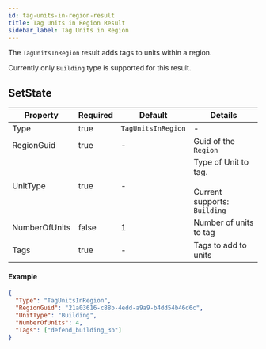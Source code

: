 ```yaml
---
id: tag-units-in-region-result
title: Tag Units in Region Result
sidebar_label: Tag Units in Region
---
```


The `TagUnitsInRegion` result adds tags to units within a region.

Currently only `Building` type is supported for this result.

## SetState

| Property      | Required | Default            | Details                                                      |
| ------------- | -------- | ------------------ | ------------------------------------------------------------ |
| Type          | true     | `TagUnitsInRegion` | -                                                            |
| RegionGuid    | true     | -                  | Guid of the `Region`                                         |
| UnitType      | true     | -                  | Type of Unit to tag.<br /><br />Current supports: `Building` |
| NumberOfUnits | false    | 1                  | Number of units to tag                                       |
| Tags          | true     | -                  | Tags to add to units                                         |

#### Example

```json
{
  "Type": "TagUnitsInRegion",
  "RegionGuid": "21a03616-c88b-4edd-a9a9-b4dd54b46d6c",
  "UnitType": "Building",
  "NumberOfUnits": 4,
  "Tags": ["defend_building_3b"]
}
```
